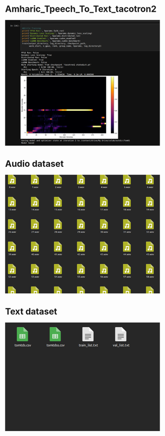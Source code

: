 # Amharic_Tpeech_To_Text_tacotron2
![Screenshot](pic/spectrogram.png)
# Audio dataset
![Screenshot](pic/audio.png)
# Text dataset
![Screenshot](pic/text.png)

